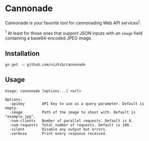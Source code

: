 # Cannonade

Cannonade is your favorite tool for cannonading Web API services<sup><a>[1](#f1)</a></sup>.

<sup id="f1">1</sup> At least for those ones that support JSON inputs with an `image` field containing a base64-encoded JPEG image.

## Installation
```bash
go get -u github.com/nizhib/cannonade
```

## Usage
```
Usage: cannonade [options...] <url>

Options:
  -apikey        API Key to use as a query parameter. Default is empty.
  -image         Path of the image to shoot with. Default is "example.jpg".
  -num-clients   Number of parallel requests. Default is 8.
  -num-requests  Total number of requests. Default is 100.
  -silent        Disable any output but errors.
  -verbose       Print every response received.
```
